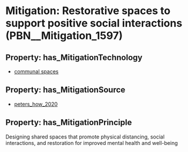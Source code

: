 # Mitigation: __Restorative spaces to support positive social interactions__ (PBN__Mitigation_1597)

## Property: has_MitigationTechnology

* [communal spaces](../Technology/PBN__Technology_3939)

## Property: has_MitigationSource

* [peters_how_2020](../Article/PBN__Article_279)

## Property: has_MitigationPrinciple

Designing shared spaces that promote physical distancing, social interactions, and restoration for improved mental health and well-being

